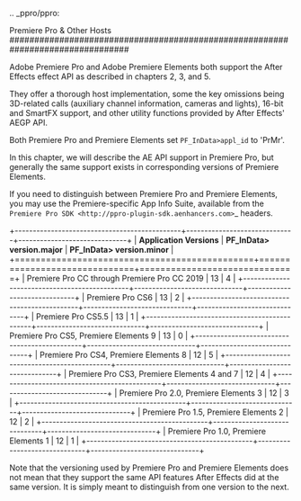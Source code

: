 .. _ppro/ppro:

Premiere Pro & Other Hosts
################################################################################

Adobe Premiere Pro and Adobe Premiere Elements both support the After Effects effect API as described in chapters 2, 3, and 5.

They offer a thorough host implementation, some the key omissions being 3D-related calls (auxiliary channel information, cameras and lights), 16-bit and SmartFX support, and other utility functions provided by After Effects' AEGP API.

Both Premiere Pro and Premiere Elements set ``PF_InData>appl_id`` to 'PrMr'.

In this chapter, we will describe the AE API support in Premiere Pro, but generally the same support exists in corresponding versions of Premiere Elements.

If you need to distinguish between Premiere Pro and Premiere Elements, you may use the Premiere-specific App Info Suite, available from the `Premiere Pro SDK <http://ppro-plugin-sdk.aenhancers.com>`_ headers.

+----------------------------------------------+------------------------------+------------------------------+
| **Application Versions**                     | **PF_InData> version.major** | **PF_InData> version.minor** |
+==============================================+==============================+==============================+
| Premiere Pro CC through Premiere Pro CC 2019 | 13                           | 4                            |
+----------------------------------------------+------------------------------+------------------------------+
| Premiere Pro CS6                             | 13                           | 2                            |
+----------------------------------------------+------------------------------+------------------------------+
| Premiere Pro CS5.5                           | 13                           | 1                            |
+----------------------------------------------+------------------------------+------------------------------+
| Premiere Pro CS5, Premiere Elements 9        | 13                           | 0                            |
+----------------------------------------------+------------------------------+------------------------------+
| Premiere Pro CS4, Premiere Elements 8        | 12                           | 5                            |
+----------------------------------------------+------------------------------+------------------------------+
| Premiere Pro CS3, Premiere Elements 4 and 7  | 12                           | 4                            |
+----------------------------------------------+------------------------------+------------------------------+
| Premiere Pro 2.0, Premiere Elements 3        | 12                           | 3                            |
+----------------------------------------------+------------------------------+------------------------------+
| Premiere Pro 1.5, Premiere Elements 2        | 12                           | 2                            |
+----------------------------------------------+------------------------------+------------------------------+
| Premiere Pro 1.0, Premiere Elements 1        | 12                           | 1                            |
+----------------------------------------------+------------------------------+------------------------------+

Note that the versioning used by Premiere Pro and Premiere Elements does not mean that they support the same API features After Effects did at the same version. It is simply meant to distinguish from one version to the next.

